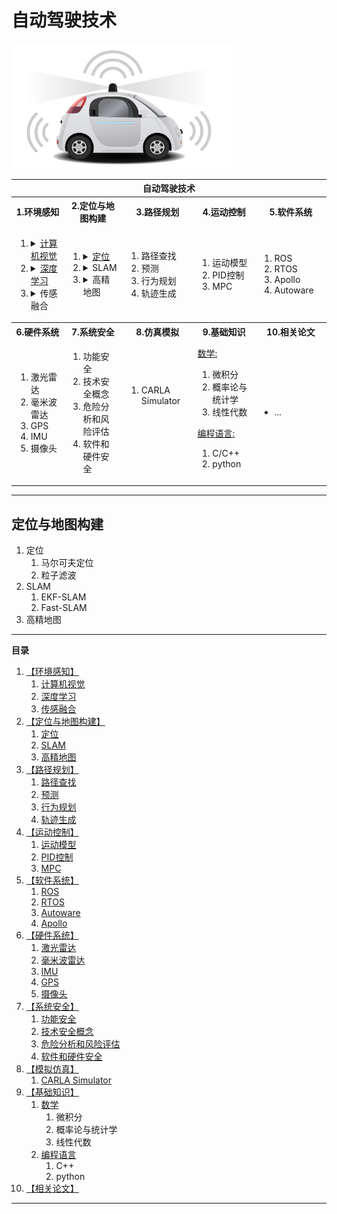 # 自动驾驶技术

<p align="left" ><img height="200" src="/imgs/selfdriving.png"/></p>

<table>
<tr><th colspan="5">自动驾驶技术</th></tr>
<tr><th width="200">1.环境感知</th><th width="200">2.定位与地图构建</th><th width="200">3.路径规划</th><th width="200">4.运动控制</th><th width="200">5.软件系统</th></tr>
<tr>
<td><ol>
    <li><details>
    <summary><a href="#cv">计算机视觉</a></summary><p><ol>
    <li>EKF-SLAM</li>
    <li>Fast-SLAM</li></ol></p>
    </details></li>
    <li><details>
    <summary><a href="#dl">深度学习</a></summary><p><ol>
    <li>神经网络基础</li>
    <li>线性回归</li>
    <li>线性分类</li>
    <li>深度神经网络</li>
    <li>卷积神经网络</li>
    <li>TensorFlow</li>
    <li>LeNet</li>
    <li>Keras</li>
    </ol></p>
    </details></li>
    <li><details> 
    <summary>传感融合</summary><p><ol>
    <li></li>
    <li></li></ol></p>
    </details></li>
    </ol>
    </td>    
<td><ol>
    <li><details>
    <summary><a href="#loc">定位</a></summary><p><ol>
    <li>马尔可夫定位</li>
    <li>粒子滤波</li></ol></p>
    </details></li>
    <li><details>
    <summary>SLAM</summary><p><ol>
    <li>EKF-SLAM</li>
    <li>Fast-SLAM</li></ol></p>
    </details></li>
    <li><details> 
    <summary>高精地图</summary><p><ol>
    <li></li>
    <li></li></ol></p>
    </details></li>
    </ol>
    </td>
<td><ol><li>路径查找</li><li>预测</li><li>行为规划</li><li>轨迹生成</li></ol></td>
<td><ol><li>运动模型</li><li>PID控制</li><li>MPC</li></ol></td>
<td><ol><li>ROS</li><li>RTOS</li><li>Apollo</li><li>Autoware</li></ol></td>
</tr>
<tr><th width="200">6.硬件系统</th><th width="200">7.系统安全</th><th width="200">8.仿真模拟</th><th width="200">9.基础知识</th><th width="200">10.相关论文</th></tr>
<tr>
<td><ol><li>激光雷达</li><li>毫米波雷达</li><li>GPS</li><li>IMU</li><li>摄像头</li></ol></td>
<td><ol><li>功能安全</li><li>技术安全概念</li><li>危险分析和风险评估</li><li>软件和硬件安全</li></ol></td>
<td><ol><li>CARLA Simulator</li></ol><img height="50"/></td>
<td><u>数学:</u><ol><li>微积分</li><li>概率论与统计学</li><li>线性代数</li></ol>
    <u>编程语言:</u><ol><li>C/C++</li><li>python</li></ol></td>
<td><ul><li>...</li></ul></td>
</tr>


</table>

----------



## 定位与地图构建
1. 定位<a id="loc"></a>
   1. 马尔可夫定位
   2. 粒子滤波
2. SLAM
   1. EKF-SLAM
   2. Fast-SLAM
3. 高精地图

-----------

**目录**
1. [【环境感知】](#perception)
   1. [计算机视觉](#cv)
   2. [深度学习](#deepl)
   3. [传感融合](#fusion)
2. [【定位与地图构建】](#lm)
   1. [定位](#localization)
   2. [SLAM](#slam)
   3. [高精地图](#hdmap)
3. [【路径规划】](#pathplan)
   1. [路径查找](#)
   2. [预测](#)
   3. [行为规划](#)
   4. [轨迹生成](#)
4. [【运动控制】](#motioncontrol)
   1. [运动模型](#model)
   2. [PID控制](#pid)
   3. [MPC](#mpc)
5. [【软件系统】](#software)
   1. [ROS](#ros)
   2. [RTOS](#rtos)
   3. [Autoware](#)
   4. [Apollo](#apollo)
6. [【硬件系统】](#hardware)
   1. [激光雷达](#)
   2. [毫米波雷达](#)
   3. [IMU](#)
   4. [GPS](#)
   5. [摄像头](#)
7. [【系统安全】](#safety)
   1. [功能安全](#)
   2. [技术安全概念](#)
   3. [危险分析和风险评估](#)
   4. [软件和硬件安全](#)
8. [【模拟仿真】](#simulator)
   1. [CARLA Simulator](#carla)
9. [【基础知识】](#basics)
   1. [数学](#math)
      1. 微积分
      2. 概率论与统计学
      3. 线性代数
   2. [编程语言](#prolan)
      1. C++
      2. python
10. [【相关论文】](#paper)
     
    

---------------------



